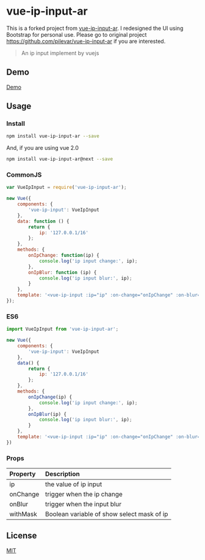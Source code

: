 # vue-ip-input-ar

This is a forked project from [vue-ip-input-ar](https://github.com/pilevar/vue-ip-input-ar). I redesigned the UI using Bootstrap for personal use. Please go to original project https://github.com/pilevar/vue-ip-input-ar if you are interested.

> An ip input implement by vuejs

## Demo

[Demo](https://lakb248.github.io/vue-ip-input)

## Usage

### Install

```bash
npm install vue-ip-input-ar --save
```

And, if you are using vue 2.0

```bash
npm install vue-ip-input-ar@next --save
``` 

### CommonJS

```javascript
var VueIpInput = require('vue-ip-input-ar');

new Vue({
    components: {
        'vue-ip-input': VueIpInput
    },
    data: function () {
        return {
            ip: '127.0.0.1/16'
        };
    },
    methods: {
        onIpChange: function(ip) {
            console.log('ip input change:', ip);
        },
        onIpBlur: function (ip) {
            console.log('ip input blur:', ip);
        }
    },
    template: '<vue-ip-input :ip="ip" :on-change="onIpChange" :on-blur="onIpBlur" :with-mask="true"></vue-ip-input>'
});
```

### ES6
```javascript
import VueIpInput from 'vue-ip-input-ar';

new Vue({
    components: {
        'vue-ip-input': VueIpInput
    },
    data() {
        return {
            ip: '127.0.0.1/16'
        };
    },
    methods: {
        onIpChange(ip) {
            console.log('ip input change:', ip);
        },
        onIpBlur(ip) {
            console.log('ip input blur:', ip);
        }
    },
    template: '<vue-ip-input :ip="ip" :on-change="onIpChange" :on-blur="onIpBlur" :with-mask="true"></vue-ip-input>'
})
```

### Props
| Property | Description |
|:--|:--|
| ip | the value of ip input |
| onChange | trigger when the ip change |
| onBlur | trigger when the input blur |
| withMask | ‌Boolean variable of show select mask of ip |

## License

[MIT](http://opensource.org/licenses/MIT)
